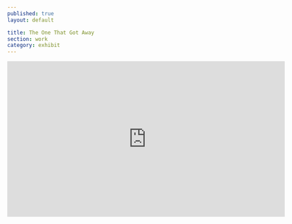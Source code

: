 ```yaml
---
published: true
layout: default

title: The One That Got Away
section: work
category: exhibit
---
```


<iframe src="https://player.vimeo.com/video/167995816" width="640" height="360" frameborder="0" webkitallowfullscreen mozallowfullscreen allowfullscreen></iframe>

